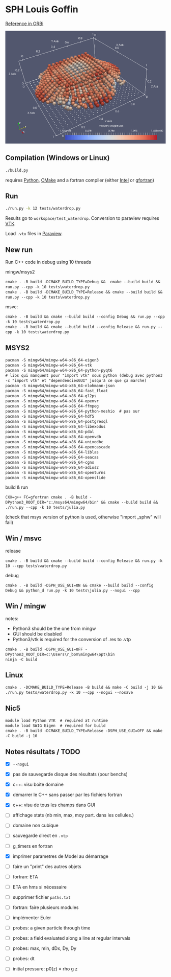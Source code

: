 # SPH Louis Goffin

[Reference in ORBi](http://orbi.ulg.ac.be/handle/2268/156166)

![Screenshot](doc/screenshot.png)

## Compilation (Windows or Linux)

```bash
./build.py
```
requires [Python](https://www.python.org/), [CMake](https://cmake.org/) and a fortran compiler (either [Intel](https://software.intel.com/en-us/fortran-compilers) or [gfortran](https://gcc.gnu.org/fortran/))

## Run

```bash
./run.py -k 12 tests/waterdrop.py
```
Results go to `workspace/test_waterdrop`. Conversion to paraview requires [VTK](http://www.vtk.org/).

Load `.vtu` files in [Paraview](http://www.paraview.org/).


## New run

Run C++ code in debug using 10 threads

mingw/msys2 
```
cmake . -B build -DCMAKE_BUILD_TYPE=Debug &&  cmake --build build && run.py --cpp -k 10 tests\waterdrop.py
cmake . -B build -DCMAKE_BUILD_TYPE=Release && cmake --build build && run.py --cpp -k 10 tests\waterdrop.py
```
msvc:
```
cmake . -B build && cmake --build build --config Debug && run.py --cpp -k 10 tests\waterdrop.py
cmake . -B build && cmake --build build --config Release && run.py --cpp -k 10 tests\waterdrop.py
```



## MSYS2

```
pacman -S mingw64/mingw-w64-x86_64-eigen3
pacman -S mingw64/mingw-w64-x86_64-vtk
pacman -S mingw64/mingw-w64-x86_64-python-pyqt6
# libs qui manquent pour "import vtk" sous python (debug avec python3 -c "import vtk" et "dependenciesGUI" jusqu'à ce que ça marche)
pacman -S mingw64/mingw-w64-x86_64-nlohmann-json
pacman -S mingw64/mingw-w64-x86_64-fast_float
pacman -S mingw64/mingw-w64-x86_64-gl2ps
pacman -S mingw64/mingw-w64-x86_64-openvr
pacman -S mingw64/mingw-w64-x86_64-ffmpeg
pacman -S mingw64/mingw-w64-x86_64-python-meshio  # pas sur
pacman -S mingw64/mingw-w64-x86_64-hdf5
pacman -S mingw64/mingw-w64-x86_64-postgresql
pacman -S mingw64/mingw-w64-x86_64-libexodus
pacman -S mingw64/mingw-w64-x86_64-pdal
pacman -S mingw64/mingw-w64-x86_64-openvdb
pacman -S mingw64/mingw-w64-x86_64-unixodbc
pacman -S mingw64/mingw-w64-x86_64-opencascade
pacman -S mingw64/mingw-w64-x86_64-liblas
pacman -S mingw64/mingw-w64-x86_64-seacas
pacman -S mingw64/mingw-w64-x86_64-cgns
pacman -S mingw64/mingw-w64-x86_64-adios2
pacman -S mingw64/mingw-w64-x86_64-openturns
pacman -S mingw64/mingw-w64-x86_64-openslide
```
build & run 
```
CXX=g++ FC=gfortran cmake . -B build -DPython3_ROOT_DIR="c:/msys64/mingw64/bin" && cmake --build build && ./run.py --cpp -k 10 tests/julia.py
```
(check that msys version of python is used, otherwise "import _sphw" will fail)

## Win / msvc

release
```
cmake . -B build && cmake --build build --config Release && run.py -k 10 --cpp tests\waterdrop.py
```

debug
```
cmake . -B build -DSPH_USE_GUI=ON && cmake --build build --config Debug && python_d run.py -k 10 tests\julia.py --nogui --cpp
```

## Win / mingw

notes: 
* Python3 should be the one from mingw
* GUI should be disabled
* Python3/vtk is required for the conversion of .res to .vtp

```
cmake . -B build -DSPH_USE_GUI=OFF -DPython3_ROOT_DIR=c:\Users\r_bom\mingw64\opt\bin
ninja -C build
```

## Linux

```
cmake . -DCMAKE_BUILD_TYPE=Release -B build && make -C build -j 10 && ./run.py tests/waterdrop.py -k 10 --cpp --nogui --nosave
```

## Nic5

```
module load Python VTK  # required at runtime
module load SWIG Eigen  # required for build
cmake . -B build -DCMAKE_BUILD_TYPE=Release -DSPH_USE_GUI=OFF && make -C build -j 10
```


## Notes résultats / TODO


  - [x] `--nogui`
  - [x] pas de sauvegarde disque des résultats (pour benchs)
  - [x] c++: visu boite domaine
  - [x] démarrer le C++ sans passer par les fichiers fortran
  - [x] c++: visu de tous les champs dans GUI
  - [ ] affichage stats (nb min, max, moy part. dans les cellules.)
  - [ ] domaine non cubique 
  - [ ] sauvegarde direct en `.vtp`
  - [ ] g_timers en fortran
  - [x] imprimer parametres de Model au démarrage
  - [ ] faire un "print" des autres objets
  - [ ] fortran: ETA
  - [ ] ETA en hms si nécessaire
  - [ ] supprimer fichier `paths.txt`
  - [ ] fortran: faire plusieurs modules
  - [ ] implémenter Euler
  - [ ] probes: a given particle through time
  - [ ] probes: a field evaluated along a line at regular intervals
  - [ ] probes: max, min, dDx, Dy, Dy
  - [ ] probes: dt
  - [ ] initial pressure: p0(z) = rho g z


